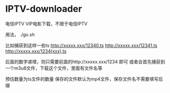 # IPTV-downloader

电信IPTV VIP电影下载，不限于电信IPTV

用法，
./go.sh

比如捕获到这样一些ts
http://xxxxx.xxx/12340.ts
http://xxxxx.xxx/12341.ts
http://xxxxx.xxx/1234(xxx).ts

后面的数字递增，则只需要前面的http://xxxxx.xxx/1234 即可
或者会首先捕获到一个m3u8文件，下载这个文件，里面有文件名等

预估数量为ts文件的数量
保存的文件默认为mp4文件，保存文件名不需要填写后缀
